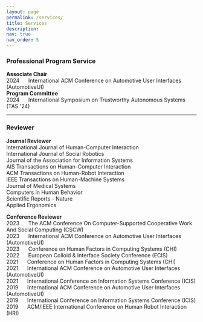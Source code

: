 ```yaml
---
layout: page
permalink: /services/
title: Services
description:
nav: true
nav_order: 5
---
```


### Professional Program Service
**Associate Chair**<br />
2024 &nbsp;&nbsp;&nbsp;&nbsp; International ACM Conference on Automotive User Interfaces (AutomotiveUI)
<br />
**Program Committee**<br />
2024 &nbsp;&nbsp;&nbsp;&nbsp; International Symposium on Trustworthy Autonomous Systems (TAS '24) 
***
### Reviewer
**Journal Reviewer**<br />
International Journal of Human-Computer Interaction
<br />
International Journal of Social Robotics
<br />
Journal of the Association for Information Systems
<br />
AIS Transactions on Human-Computer Interaction
<br />
ACM Transactions on Human-Robot Interaction
<br />
IEEE Transactions on Human-Machine Systems
<br />
Journal of Medical Systems
<br />
Computers in Human Behavior
<br />
Scientific Reports - Nature
<br />
Applied Ergonomics
<br />

**Conference Reviewer**<br />
2023 &nbsp;&nbsp;&nbsp;&nbsp; The ACM Conference On Computer-Supported Cooperative Work And Social Computing
(CSCW)
<br />
2023 &nbsp;&nbsp;&nbsp;&nbsp; International ACM Conference on Automotive User Interfaces (AutomotiveUI)
<br />
2023 &nbsp;&nbsp;&nbsp;&nbsp; Conference on Human Factors in Computing Systems (CHI)
<br />
2022 &nbsp;&nbsp;&nbsp;&nbsp; European Colloid & Interface Society Conference (ECIS)
<br />
2021 &nbsp;&nbsp;&nbsp;&nbsp; Conference on Human Factors in Computing Systems (CHI)
<br />
2021 &nbsp;&nbsp;&nbsp;&nbsp; International ACM Conference on Automotive User Interfaces (AutomotiveUI)
<br />
2021 &nbsp;&nbsp;&nbsp;&nbsp; International Conference on Information Systems Conference (ICIS)
<br />
2019 &nbsp;&nbsp;&nbsp;&nbsp; International ACM Conference on Automotive User Interfaces (AutomotiveUI)
<br />
2019 &nbsp;&nbsp;&nbsp;&nbsp; International Conference on Information Systems Conference (ICIS)
<br />
2019 &nbsp;&nbsp;&nbsp;&nbsp; ACM/IEEE International Conference on Human Robot Interaction (HRI)
<br />
